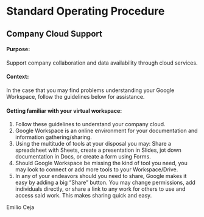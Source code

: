 # Standard Operating Procedure

## Company Cloud Support

#### Purpose:
Support company collaboration and data availability through cloud services.


#### Context:
In the case that you may find problems understanding your Google Workspace, follow the guidelines below for assistance.


#### Getting familiar with your virtual workspace:
1. Follow these guidelines to understand your company cloud.
2. Google Workspace is an online environment for your documentation and information gathering/sharing.
3. Using the multitude of tools at your disposal you may: Share a spreadsheet with Sheets, create a presentation in Slides, jot down documentation in Docs, or create a form using Forms.
4. Should Google Workspace be missing the kind of tool you need, you may look to connect or add more tools to your Workspace/Drive.
5. In any of your endeavors should you need to share, Google makes it easy by adding a big “Share” button. You may change permissions, add individuals directly, or share a link to any work for others to use and access said work. This makes sharing quick and easy.



Emilio Ceja
